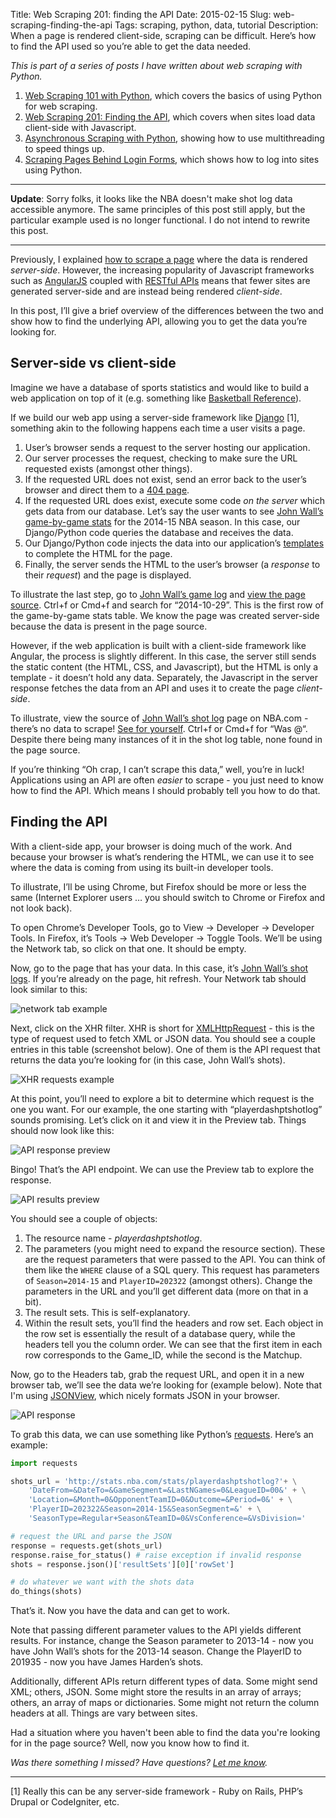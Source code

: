Title: Web Scraping 201: finding the API
Date: 2015-02-15
Slug: web-scraping-finding-the-api
Tags: scraping, python, data, tutorial
Description: When a page is rendered client-side, scraping can be difficult. Here’s how to find the API used so you’re able to get the data needed.

_This is part of a series of posts I have written about web scraping with Python._

1. [Web Scraping 101 with Python](http://www.gregreda.com/2013/03/03/web-scraping-101-with-python/), which covers the basics of using Python for web scraping.
2. [Web Scraping 201: Finding the API](http://www.gregreda.com/2015/02/15/web-scraping-finding-the-api/), which covers when sites load data client-side with Javascript.
3. [Asynchronous Scraping with Python](http://www.gregreda.com/2016/10/16/asynchronous-scraping-with-python/), showing how to use multithreading to speed things up.
4. [Scraping Pages Behind Login Forms](http://www.gregreda.com/2020/11/17/scraping-pages-behind-login-forms/), which shows how to log into sites using Python.

<hr>

**Update**: Sorry folks, it looks like the NBA doesn't make shot log data accessible anymore. The same principles of this post still apply, but the particular example used is no longer functional. I do not intend to rewrite this post.

<hr>

Previously, I explained [how to scrape a page](http://www.gregreda.com/2013/03/03/web-scraping-101-with-python/) where the data is rendered *server-side*. However, the increasing popularity of Javascript frameworks such as [AngularJS](https://angularjs.org) coupled with [RESTful APIs](http://en.wikipedia.org/wiki/Representational_state_transfer#Applied_to_web_services) means that fewer sites are generated server-side and are instead being rendered *client-side*.

In this post, I’ll give a brief overview of the differences between the two and show how to find the underlying API, allowing you to get the data you’re looking for.

## Server-side vs client-side
Imagine we have a database of sports statistics and would like to build a web application on top of it (e.g. something like [Basketball Reference](http://www.basketball-reference.com/)).

If we build our web app using a server-side framework like [Django](https://www.djangoproject.com/) [1], something akin to the following happens each time a user visits a page.

1. User’s browser sends a request to the server hosting our application.
2. Our server processes the request, checking to make sure the URL requested exists (amongst other things).
3. If the requested URL does not exist, send an error back to the user’s browser and direct them to a [404 page](http://en.wikipedia.org/wiki/HTTP_404#Custom_error_pages).
4. If the requested URL does exist, execute some code *on the server* which gets data from our database. Let’s say the user wants to see [John Wall’s game-by-game stats](http://www.basketball-reference.com/players/w/walljo01/gamelog/2015/) for the 2014-15 NBA season. In this case, our Django/Python code queries the database and receives the data.
5. Our Django/Python code injects the data into our application’s [templates](http://en.wikipedia.org/wiki/Web_template_system) to complete the HTML for the page.
6. Finally, the server sends the HTML to the user’s browser (a *response* to their *request*) and the page is displayed.

To illustrate the last step, go to [John Wall’s game log](http://www.basketball-reference.com/players/w/walljo01/gamelog/2015/) and [view the page source](view-source:http://www.basketball-reference.com/players/w/walljo01/gamelog/2015/). Ctrl+f or Cmd+f and search for “2014-10-29”. This is the first row of the game-by-game stats table. We know the page was created server-side because the data is present in the page source.

However, if the web application is built with a client-side framework like Angular, the process is slightly different. In this case, the server still sends the static content (the HTML, CSS, and Javascript), but the HTML is only a template - it doesn’t hold any data. Separately, the Javascript in the server response fetches the data from an API and uses it to create the page *client-side*.

To illustrate, view the source of [John Wall’s shot log](http://stats.nba.com/player/#!/202322/tracking/shotslogs/) page on NBA.com - there’s no data to scrape! [See for yourself](view-source:http://stats.nba.com/player/#!/202322/tracking/shotslogs/). Ctrl+f or Cmd+f for “Was @“. Despite there being many instances of it in the shot log table, none found in the page source.

If you’re thinking “Oh crap, I can’t scrape this data,” well, you’re in luck! Applications using an API are often *easier* to scrape - you just need to know how to find the API. Which means I should probably tell you how to do that.

## Finding the API

With a client-side app, your browser is doing much of the work. And because your browser is what’s rendering the HTML, we can use it to see where the data is coming from using its built-in developer tools.

To illustrate, I’ll be using Chrome, but Firefox should be more or less the same (Internet Explorer users … you should switch to Chrome or Firefox and not look back).

To open Chrome’s Developer Tools, go to View -> Developer -> Developer Tools. In Firefox, it’s Tools -> Web Developer -> Toggle Tools. We’ll be using the Network tab, so click on that one. It should be empty.

Now, go to the page that has your data. In this case, it’s [John Wall’s shot logs](http://stats.nba.com/player/#!/202322/tracking/shotslogs/). If you’re already on the page, hit refresh. Your Network tab should look similar to this:

![network tab example](/images/scraping-network-tab.png)

Next, click on the XHR filter. XHR is short for [XMLHttpRequest](http://en.wikipedia.org/wiki/XMLHttpRequest) - this is the type of request used to fetch XML or JSON data. You should see a couple entries in this table (screenshot below). One of them is the API request that returns the data you’re looking for (in this case, John Wall’s shots).

![XHR requests example](/images/scraping-xhr-tab.png)

At this point, you’ll need to explore a bit to determine which  request is the one you want. For our example, the one starting with “playerdashptshotlog” sounds promising. Let’s click on it and view it in the Preview tab. Things should now look like this:

![API response preview](/images/scraping-api-preview.png)

Bingo! That’s the API endpoint. We can use the Preview tab to explore the response.

![API results preview](/images/scraping-api-results-preview.png)

You should see a couple of objects:

1. The resource name - *playerdashptshotlog*.
2. The parameters (you might need to expand the resource section). These are the request parameters that were passed to the API. You can think of them like the `WHERE` clause of a SQL query. This request has parameters of `Season=2014-15` and `PlayerID=202322` (amongst others). Change the parameters in the URL and you’ll get different data (more on that in a bit).
3. The result sets. This is self-explanatory.
4. Within the result sets, you’ll find the headers and row set. Each object in the row set is essentially the result of a database query, while the headers tell you the column order. We can see that the first item in each row corresponds to the Game_ID, while the second is the Matchup.

Now, go to the Headers tab, grab the request URL, and open it in a new browser tab, we’ll see the data we’re looking for (example below). Note that I'm using [JSONView](https://chrome.google.com/webstore/detail/jsonview/chklaanhfefbnpoihckbnefhakgolnmc?hl=en), which nicely formats JSON in your browser.

![API response](/images/scraping-api-response.png)

To grab this data, we can use something like Python’s [requests](http://docs.python-requests.org/en/latest/). Here’s an example:

```python
import requests

shots_url = 'http://stats.nba.com/stats/playerdashptshotlog?'+ \
	'DateFrom=&DateTo=&GameSegment=&LastNGames=0&LeagueID=00&' + \
	'Location=&Month=0&OpponentTeamID=0&Outcome=&Period=0&' + \
	'PlayerID=202322&Season=2014-15&SeasonSegment=&' + \
	'SeasonType=Regular+Season&TeamID=0&VsConference=&VsDivision='

# request the URL and parse the JSON
response = requests.get(shots_url)
response.raise_for_status() # raise exception if invalid response
shots = response.json()['resultSets'][0]['rowSet']

# do whatever we want with the shots data
do_things(shots)
```

That’s it. Now you have the data and can get to work.

Note that passing different parameter values to the API yields different results. For instance, change the Season parameter to 2013-14 - now you have John Wall’s shots for the 2013-14 season. Change the PlayerID to 201935 - now you have James Harden’s shots.

Additionally, different APIs return different types of data. Some might send XML; others, JSON. Some might store the results in an array of arrays; others, an array of maps or dictionaries. Some might not return the column headers at all. Things are vary between sites.

Had a situation where you haven't been able to find the data you're looking for in the page source? Well, now you know how to find it.

*Was there something I missed? Have questions? [Let me know](https://twitter.com/gjreda).*

<hr class=“small”>
[1] Really this can be any server-side framework - Ruby on Rails, PHP’s Drupal or CodeIgniter, etc.
